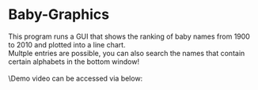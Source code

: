 # Baby-Graphics

This program runs a GUI that shows the ranking of baby names from 1900 to 2010 and plotted into a line chart.\
Multple entries are possible, you can also search the names that contain certain alphabets in the bottom window!\
\
\Demo video can be accessed via below:


